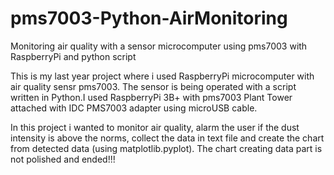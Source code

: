 # pms7003-Python-AirMonitoring
Monitoring air quality with a sensor microcomputer using pms7003 with RaspberryPi and python script

This is my last year project where i used RaspberryPi microcomputer with air quality sensr pms7003. The sensor is being operated with a script written in Python.I used RaspberryPi 3B+ with pms7003 Plant Tower attached with IDC PMS7003 adapter using microUSB cable.

In this project i wanted to monitor air quality, alarm the user if the dust intensity is above the norms, collect the data in text file and create the chart from detected data (using matplotlib.pyplot). The chart creating data part is not polished and ended!!!

